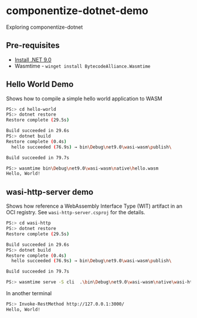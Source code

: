 # componentize-dotnet-demo
Exploring componentize-dotnet

## Pre-requisites

- [Install .NET 9.0](https://dotnet.microsoft.com/en-us/download/dotnet/9.0)
- Wasmtime - `winget install BytecodeAlliance.Wasmtime`

## Hello World Demo

Shows how to compile a simple hello world application to WASM

```bash
PS:> cd hello-world
PS:> dotnet restore
Restore complete (29.5s)

Build succeeded in 29.6s
PS:> dotnet build
Restore complete (0.4s)
  hello succeeded (76.9s) → bin\Debug\net9.0\wasi-wasm\publish\

Build succeeded in 79.7s

PS:> wasmtime bin\Debug\net9.0\wasi-wasm\native\hello.wasm
Hello, World!
```

## wasi-http-server demo

Shows how reference a WebAssembly Interface Type (WIT) artifact in an OCI registry. See `wasi-http-server.csproj` for the details.

```bash
PS:> cd wasi-http
PS:> dotnet restore
Restore complete (29.5s)

Build succeeded in 29.6s
PS:> dotnet build
Restore complete (0.4s)
  hello succeeded (76.9s) → bin\Debug\net9.0\wasi-wasm\publish\

Build succeeded in 79.7s

PS:> wasmtime serve -S cli  .\bin\Debug\net9.0\wasi-wasm\native\wasi-http.wasm --addr 127.0.0.1:3000 
```

In another terminal

```bash
PS:> Invoke-RestMethod http://127.0.0.1:3000/   
Hello, World!
```
